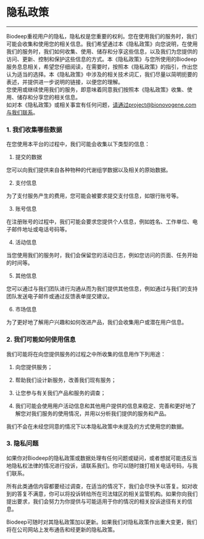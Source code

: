 <!-- 隐私政策 -->

# **隐私政策**

<hr/>

Biodeep重视用户的隐私，隐私权是您重要的权利。您在使用我们的服务时，我们可能会收集和使用您的相关信息。我们希望通过本《隐私政策》向您说明，在使用我们的服务时，我们如何收集、使用、储存和分享这些信息，以及我们为您提供的访问、更新、控制和保护这些信息的方式。本《隐私政策》与您所使用的Biodeep服务息息相关，希望您仔细阅读，在需要时，按照本《隐私政策》的指引，作出您认为适当的选择。本《隐私政策》中涉及的相关技术词汇，我们尽量以简明扼要的表述，并提供进一步说明的链接，以便您的理解。
<br/>
您使用或继续使用我们的服务，即意味着同意我们按照本《隐私政策》收集、使用、储存和分享您的相关信息。
<br/>
如对本《隐私政策》或相关事宜有任何问题，请通过project@bionovogene.com与我们联系。

### **1. 我们收集哪些数据**

在您使用本平台的过程中，我们可能会收集以下类型的信息：
<br/>

1) 提交的数据

您可以向我们提供来自各种物种的代谢组学数据以及相关的原始数据。

2) 支付信息

为了支付服务产生的费用，您可能会被要求提交支付信息，如银行账号等。

3) 账号信息

在注册账号的过程中，我们可能会要求您提供个人信息，例如姓名、工作单位、电子邮件地址或电话号码等。

4) 活动信息

当您使用我们的服务时，我们会保留您的活动日志，例如您访问的页面、任务开始的时间等。

5) 其他信息

您可以通过与我们团队进行沟通从而为我们提供其他信息，例如通过与我们的支持团队发送电子邮件或通过反馈表单提交建议。

6) 市场信息

为了更好地了解用户兴趣和如何改进产品，我们会收集用户或潜在用户信息。

### **2. 我们可能如何使用信息**

我们可能将在向您提供服务的过程之中所收集的信息用作下列用途：
<br/>

1) 向您提供服务；

2) 帮助我们设计新服务，改善我们现有服务；

3) 让您参与有关我们产品和服务的调查；

4) 我们可能会使用用户活动信息和其他用户提供的信息来稳定、完善和更好地了解您对我们服务的使用情况，并用以分析我们提供的服务和产品。

我们不会在未经您同意的情况下以本隐私政策中未提及的方式使用您的数据。

### **3. 隐私问题**

如果你对Biodeep的隐私政策或数据处理有任何问题或疑问，或者想就可能违反当地隐私权法律的情况进行投诉，请联系我们。你可以随时拨打相关电话号码，与我们联系。

所有此类通信内容都要经过调查，在适当的情况下，我们会尽快予以答复。如对收到的答复不满意，你可以将投诉转给所在司法辖区的相关监管机构。如果你向我们提出要求，我们会努力为你提供与可能适用于你的情况的相关投诉途径有关的信息。

Biodeep可随时对其隐私政策加以更新。如果我们对隐私政策作出重大变更，我们将在公司网站上发布通告和经更新的隐私政策。
